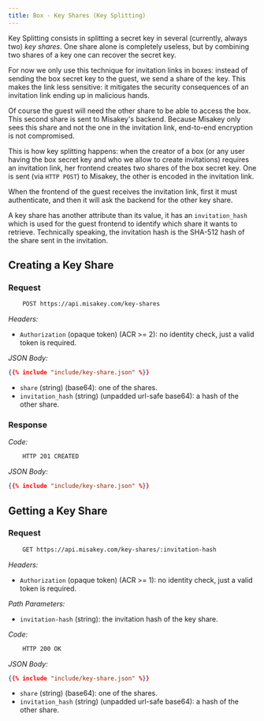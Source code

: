 ```yaml
---
title: Box - Key Shares (Key Splitting)
---
```


Key Splitting consists in splitting a secret key in several (currently, always two) *key shares*.
One share alone is completely useless, but by combining two shares of a key one can recover the secret key.

For now we only use this technique for invitation links in boxes:
instead of sending the box secret key to the guest, we send a share of the key.
This makes the link less sensitive: it mitigates the security consequences of an invitation link ending up in malicious hands.

Of course the guest will need the other share to be able to access the box.
This second share is sent to Misakey's backend.
Because Misakey only sees this share and not the one in the invitation link,
end-to-end encryption is not compromised.

This is how key splitting happens:
when the creator of a box (or any user having the box secret key and who we allow to create invitations)
requires an invitation link, her frontend creates two shares of the box secret key.
One is sent (via `HTTP POST`) to Misakey, the other is encoded in the invitation link.

When the frontend of the guest receives the invitation link,
first it must authenticate,
and then it will ask the backend for the other key share.

A key share has another attribute than its value,
it has an `invitation_hash` which is used for the guest frontend to identify which share it wants to retrieve.
Technically speaking, the invitation hash is the SHA-512 hash of the share sent in the invitation.

## Creating a Key Share

### Request

```bash
    POST https://api.misakey.com/key-shares
```

_Headers:_
- `Authorization` (opaque token) (ACR >= 2): no identity check, just a valid token is required.

_JSON Body:_
```json
{{% include "include/key-share.json" %}}
```

- `share` (string) (base64): one of the shares.
- `invitation_hash` (string) (unpadded url-safe base64): a hash of the other share.

### Response

_Code:_
```bash
    HTTP 201 CREATED
```

_JSON Body:_
```json
{{% include "include/key-share.json" %}}
```

## Getting a Key Share

### Request

```bash
    GET https://api.misakey.com/key-shares/:invitation-hash
```

_Headers:_
- `Authorization` (opaque token) (ACR >= 1): no identity check, just a valid token is required.

_Path Parameters:_
- `invitation-hash` (string): the invitation hash of the key share.

_Code:_
```bash
    HTTP 200 OK
```

_JSON Body:_
```json
{{% include "include/key-share.json" %}}
```

- `share` (string) (base64): one of the shares.
- `invitation_hash` (string) (unpadded url-safe base64): a hash of the other share.